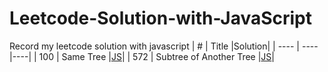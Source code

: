 # Leetcode-Solution-with-JavaScript
Record my leetcode solution with javascript
|  #   | Title  |Solution|
|  ----  | ----  |----|
| 100  | Same Tree |[JS](https://www.runoob.com)|
| 572  | Subtree of Another Tree |[JS](https://www.runoob.com)|
